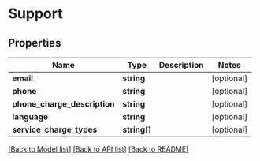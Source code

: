# Support

## Properties
Name | Type | Description | Notes
------------ | ------------- | ------------- | -------------
**email** | **string** |  | [optional] 
**phone** | **string** |  | [optional] 
**phone_charge_description** | **string** |  | [optional] 
**language** | **string** |  | [optional] 
**service_charge_types** | **string[]** |  | [optional] 

[[Back to Model list]](../README.md#documentation-for-models) [[Back to API list]](../README.md#documentation-for-api-endpoints) [[Back to README]](../README.md)


